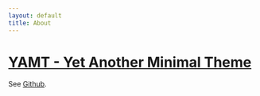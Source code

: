 ```yaml
---
layout: default
title: About
---
```


# [YAMT - Yet Another Minimal Theme](https://yamt.netlify.app/)
See [Github](https://github.com/PandaSekh/Jekyll-YAMT).
